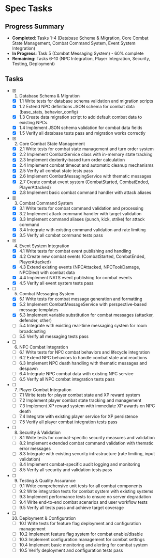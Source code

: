 # Spec Tasks

## Progress Summary

- **Completed**: Tasks 1-4 (Database Schema & Migration, Core Combat State Management, Combat Command System, Event System Integration)
- **In Progress**: Task 5 (Combat Messaging System) - 60% complete
- **Remaining**: Tasks 6-10 (NPC Integration, Player Integration, Security, Testing, Deployment)

## Tasks

- [x] 1. Database Schema & Migration
  - [x] 1.1 Write tests for database schema validation and migration scripts
  - [x] 1.2 Extend NPC definitions JSON schema for combat data (base_stats, behavior_config)
  - [x] 1.3 Create data migration script to add default combat data to existing NPCs
  - [x] 1.4 Implement JSON schema validation for combat data fields
  - [x] 1.5 Verify all database tests pass and migration works correctly

- [x] 2. Core Combat State Management
  - [x] 2.1 Write tests for combat state management and turn order system
  - [x] 2.2 Implement CombatService class with in-memory state tracking
  - [x] 2.3 Implement dexterity-based turn order calculation
  - [x] 2.4 Implement combat timeout and automatic cleanup mechanisms
  - [x] 2.5 Verify all combat state tests pass
  - [x] 2.6 Implement CombatMessagingService with thematic messages
  - [x] 2.7 Create combat event system (CombatStarted, CombatEnded, PlayerAttacked)
  - [x] 2.8 Implement basic combat command handler with attack aliases

- [x] 3. Combat Command System
  - [x] 3.1 Write tests for combat command validation and processing
  - [x] 3.2 Implement attack command handler with target validation
  - [x] 3.3 Implement command aliases (punch, kick, strike) for attack command
  - [x] 3.4 Integrate with existing command validation and rate limiting
  - [x] 3.5 Verify all combat command tests pass

- [x] 4. Event System Integration
  - [x] 4.1 Write tests for combat event publishing and handling
  - [x] 4.2 Create new combat events (CombatStarted, CombatEnded, PlayerAttacked)
  - [x] 4.3 Extend existing events (NPCAttacked, NPCTookDamage, NPCDied) with combat data
  - [x] 4.4 Implement NATS event publishing for combat events
  - [x] 4.5 Verify all event system tests pass

- [ ] 5. Combat Messaging System
  - [x] 5.1 Write tests for combat message generation and formatting
  - [x] 5.2 Implement CombatMessageService with perspective-based message templates
  - [x] 5.3 Implement variable substitution for combat messages (attacker, defender, other)
  - [ ] 5.4 Integrate with existing real-time messaging system for room broadcasting
  - [ ] 5.5 Verify all messaging tests pass

- [ ] 6. NPC Combat Integration
  - [ ] 6.1 Write tests for NPC combat behaviors and lifecycle integration
  - [ ] 6.2 Extend NPC behaviors to handle combat state and reactions
  - [ ] 6.3 Implement NPC death handling with thematic messages and despawn
  - [ ] 6.4 Integrate NPC combat data with existing NPC service
  - [ ] 6.5 Verify all NPC combat integration tests pass

- [ ] 7. Player Combat Integration
  - [ ] 7.1 Write tests for player combat state and XP reward system
  - [ ] 7.2 Implement player combat state tracking and management
  - [ ] 7.3 Implement XP reward system with immediate XP awards on NPC death
  - [ ] 7.4 Integrate with existing player service for XP persistence
  - [ ] 7.5 Verify all player combat integration tests pass

- [ ] 8. Security & Validation
  - [ ] 8.1 Write tests for combat-specific security measures and validation
  - [ ] 8.2 Implement extended combat command validation with thematic error messages
  - [ ] 8.3 Integrate with existing security infrastructure (rate limiting, input validation)
  - [ ] 8.4 Implement combat-specific audit logging and monitoring
  - [ ] 8.5 Verify all security and validation tests pass

- [ ] 9. Testing & Quality Assurance
  - [ ] 9.1 Write comprehensive unit tests for all combat components
  - [ ] 9.2 Write integration tests for combat system with existing systems
  - [ ] 9.3 Implement performance tests to ensure no server degradation
  - [ ] 9.4 Write end-to-end combat scenarios and user workflow tests
  - [ ] 9.5 Verify all tests pass and achieve target coverage

- [ ] 10. Deployment & Configuration
  - [ ] 10.1 Write tests for feature flag deployment and configuration management
  - [ ] 10.2 Implement feature flag system for combat enable/disable
  - [ ] 10.3 Implement configuration management for combat settings
  - [ ] 10.4 Implement basic monitoring and alerting for combat system
  - [ ] 10.5 Verify deployment and configuration tests pass
